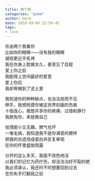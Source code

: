 ```yaml
---
title: 两个我
categories: "poem"
author: Herb
date: 2018-09-05 22:59:45
tags: 
- love
---
```

任由两个我看你\
比如你的眼睛——没有我的眼睛\
凝视更近乎炙烤\
我在你身上耽搁太久，甚至忘了启程\
爱上你之前\
我配得上世间最好的爱意\
爱上你后\
我却卑微到了泥土里

我知道你的种种缺点，也没法视而不见\
伸手，我想抚摸你被这世界刻画的伤痕\
十指连心，我想共享你的疼痛、过错和罪行\
我赦免你，来拯救自己

怯懦胆小又无趣，脾气也坏\
一堆毛病，我知道我不是你满意的模样\
把我的劣迹烧成瓷白并反复审视\
在你的怀里盛放雨露

分开的这么多天，我面不改色地活\
以我们的记忆为药疗伤，却没法治好开裂的疤\
我必须承认，我还时不时想要回到过去\
在你失手打翻我之前
